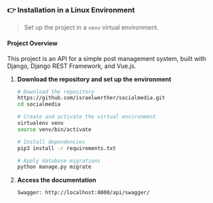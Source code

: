 ### 👉 Installation in a Linux Environment

> Set up the project in a `venv` virtual environment.

#### Project Overview

This project is an API for a simple post management system, built with Django, Django REST Framework, and Vue.js.



1. **Download the repository and set up the environment**   

   ```bash
   # Download the repository
   https://github.com/israelwerther/socialmedia.git
   cd socialmedia

   # Create and activate the virtual environment
   virtualenv venv
   source venv/bin/activate

   # Install dependencies
   pip3 install -r requirements.txt

   # Apply database migrations
   python manage.py migrate
   

1. **Access the documentation**   

   ```bash
   Swagger: http://localhost:8000/api/swagger/
   